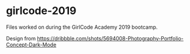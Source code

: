 # girlcode-2019
Files worked on during the GirlCode Academy 2019 bootcamp.

Design from https://dribbble.com/shots/5694008-Photography-Portfolio-Concept-Dark-Mode
